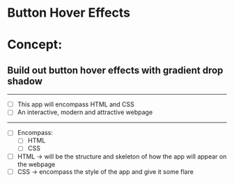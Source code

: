 # Button Hover Effects
<!-- can have readme preview open as well to see how it will appear -->
<!-- ## this is a sub heading -->
# Concept:
<!-- - this is a bullet -->
## Build out button hover effects with gradient drop shadow
---
- [ ]  This app will encompass HTML and CSS
- [ ]  An interactive, modern and attractive webpage
---
- [ ]  Encompass:
    - [ ]  HTML
    - [ ]  CSS
- [ ]  HTML → will be the structure and skeleton of how the app will appear on the webpage
- [ ]  CSS → encompass the style of the app and give it some flare